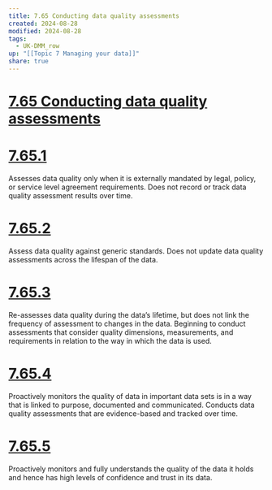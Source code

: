 ```yaml
---
title: 7.65 Conducting data quality assessments
created: 2024-08-28
modified: 2024-08-28
tags:
  - UK-DMM_row
up: "[[Topic 7 Managing your data]]"
share: true
---
```

# [7.65 Conducting data quality assessments](7.65%20Conducting%20data%20quality%20assessments.md)
# [7.65.1](7.65.1.md)

Assesses data quality only when it is externally mandated by legal, policy, or service level agreement requirements. Does not record or track data quality assessment results over time.

# [7.65.2](7.65.2.md)

Assess data quality against generic standards. Does not update data quality assessments across the lifespan of the data.

# [7.65.3](7.65.3.md)

Re-assesses data quality during the data’s lifetime, but does not link the frequency of assessment to changes in the data. Beginning to conduct assessments that consider quality dimensions, measurements, and requirements in relation to the way in which the data is used.

# [7.65.4](7.65.4.md)

Proactively monitors the quality of data in important data sets is in a way that is linked to purpose, documented and communicated. Conducts data quality assessments that are evidence-based and tracked over time.

# [7.65.5](7.65.5.md)

Proactively monitors and fully understands the quality of the data it holds and hence has high levels of confidence and trust in its data.
